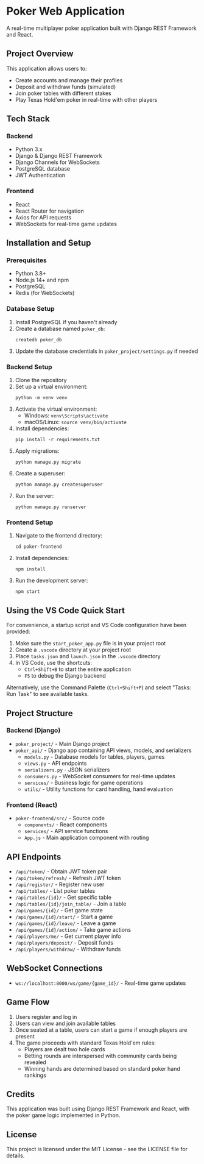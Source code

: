 # Poker Web Application

A real-time multiplayer poker application built with Django REST Framework and React.

## Project Overview

This application allows users to:

- Create accounts and manage their profiles
- Deposit and withdraw funds (simulated)
- Join poker tables with different stakes
- Play Texas Hold'em poker in real-time with other players

## Tech Stack

### Backend

- Python 3.x
- Django & Django REST Framework
- Django Channels for WebSockets
- PostgreSQL database
- JWT Authentication

### Frontend

- React
- React Router for navigation
- Axios for API requests
- WebSockets for real-time game updates

## Installation and Setup

### Prerequisites

- Python 3.8+
- Node.js 14+ and npm
- PostgreSQL
- Redis (for WebSockets)

### Database Setup

1. Install PostgreSQL if you haven't already
2. Create a database named `poker_db`:
   ```
   createdb poker_db
   ```
3. Update the database credentials in `poker_project/settings.py` if needed

### Backend Setup

1. Clone the repository
2. Set up a virtual environment:
   ```
   python -m venv venv
   ```
3. Activate the virtual environment:
   - Windows: `venv\Scripts\activate`
   - macOS/Linux: `source venv/bin/activate`
4. Install dependencies:
   ```
   pip install -r requirements.txt
   ```
5. Apply migrations:
   ```
   python manage.py migrate
   ```
6. Create a superuser:
   ```
   python manage.py createsuperuser
   ```
7. Run the server:
   ```
   python manage.py runserver
   ```

### Frontend Setup

1. Navigate to the frontend directory:
   ```
   cd poker-frontend
   ```
2. Install dependencies:
   ```
   npm install
   ```
3. Run the development server:
   ```
   npm start
   ```

## Using the VS Code Quick Start

For convenience, a startup script and VS Code configuration have been provided:

1. Make sure the `start_poker_app.py` file is in your project root
2. Create a `.vscode` directory at your project root
3. Place `tasks.json` and `launch.json` in the `.vscode` directory
4. In VS Code, use the shortcuts:
   - `Ctrl+Shift+B` to start the entire application
   - `F5` to debug the Django backend

Alternatively, use the Command Palette (`Ctrl+Shift+P`) and select "Tasks: Run Task" to see available tasks.

## Project Structure

### Backend (Django)

- `poker_project/` - Main Django project
- `poker_api/` - Django app containing API views, models, and serializers
  - `models.py` - Database models for tables, players, games
  - `views.py` - API endpoints
  - `serializers.py` - JSON serializers
  - `consumers.py` - WebSocket consumers for real-time updates
  - `services/` - Business logic for game operations
  - `utils/` - Utility functions for card handling, hand evaluation

### Frontend (React)

- `poker-frontend/src/` - Source code
  - `components/` - React components
  - `services/` - API service functions
  - `App.js` - Main application component with routing

## API Endpoints

- `/api/token/` - Obtain JWT token pair
- `/api/token/refresh/` - Refresh JWT token
- `/api/register/` - Register new user
- `/api/tables/` - List poker tables
- `/api/tables/{id}/` - Get specific table
- `/api/tables/{id}/join_table/` - Join a table
- `/api/games/{id}/` - Get game state
- `/api/games/{id}/start/` - Start a game
- `/api/games/{id}/leave/` - Leave a game
- `/api/games/{id}/action/` - Take game actions
- `/api/players/me/` - Get current player info
- `/api/players/deposit/` - Deposit funds
- `/api/players/withdraw/` - Withdraw funds

## WebSocket Connections

- `ws://localhost:8000/ws/game/{game_id}/` - Real-time game updates

## Game Flow

1. Users register and log in
2. Users can view and join available tables
3. Once seated at a table, users can start a game if enough players are present
4. The game proceeds with standard Texas Hold'em rules:
   - Players are dealt two hole cards
   - Betting rounds are interspersed with community cards being revealed
   - Winning hands are determined based on standard poker hand rankings

## Credits

This application was built using Django REST Framework and React, with the poker game logic implemented in Python.

## License

This project is licensed under the MIT License - see the LICENSE file for details.

